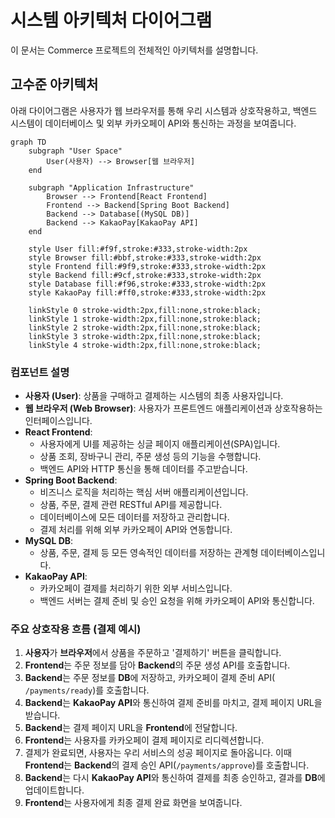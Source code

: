 # 시스템 아키텍처 다이어그램

이 문서는 Commerce 프로젝트의 전체적인 아키텍처를 설명합니다.

## 고수준 아키텍처

아래 다이어그램은 사용자가 웹 브라우저를 통해 우리 시스템과 상호작용하고, 백엔드 시스템이 데이터베이스 및 외부 카카오페이 API와 통신하는 과정을 보여줍니다.

```mermaid
graph TD
    subgraph "User Space"
        User(사용자) --> Browser[웹 브라우저]
    end

    subgraph "Application Infrastructure"
        Browser --> Frontend[React Frontend]
        Frontend --> Backend[Spring Boot Backend]
        Backend --> Database[(MySQL DB)]
        Backend --> KakaoPay[KakaoPay API]
    end

    style User fill:#f9f,stroke:#333,stroke-width:2px
    style Browser fill:#bbf,stroke:#333,stroke-width:2px
    style Frontend fill:#9f9,stroke:#333,stroke-width:2px
    style Backend fill:#9cf,stroke:#333,stroke-width:2px
    style Database fill:#f96,stroke:#333,stroke-width:2px
    style KakaoPay fill:#ff0,stroke:#333,stroke-width:2px

    linkStyle 0 stroke-width:2px,fill:none,stroke:black;
    linkStyle 1 stroke-width:2px,fill:none,stroke:black;
    linkStyle 2 stroke-width:2px,fill:none,stroke:black;
    linkStyle 3 stroke-width:2px,fill:none,stroke:black;
    linkStyle 4 stroke-width:2px,fill:none,stroke:black;
```

### 컴포넌트 설명

-   **사용자 (User)**: 상품을 구매하고 결제하는 시스템의 최종 사용자입니다.
-   **웹 브라우저 (Web Browser)**: 사용자가 프론트엔드 애플리케이션과 상호작용하는 인터페이스입니다.
-   **React Frontend**:
    -   사용자에게 UI를 제공하는 싱글 페이지 애플리케이션(SPA)입니다.
    -   상품 조회, 장바구니 관리, 주문 생성 등의 기능을 수행합니다.
    -   백엔드 API와 HTTP 통신을 통해 데이터를 주고받습니다.
-   **Spring Boot Backend**:
    -   비즈니스 로직을 처리하는 핵심 서버 애플리케이션입니다.
    -   상품, 주문, 결제 관련 RESTful API를 제공합니다.
    -   데이터베이스에 모든 데이터를 저장하고 관리합니다.
    -   결제 처리를 위해 외부 카카오페이 API와 연동합니다.
-   **MySQL DB**:
    -   상품, 주문, 결제 등 모든 영속적인 데이터를 저장하는 관계형 데이터베이스입니다.
-   **KakaoPay API**:
    -   카카오페이 결제를 처리하기 위한 외부 서비스입니다.
    -   백엔드 서버는 결제 준비 및 승인 요청을 위해 카카오페이 API와 통신합니다.

### 주요 상호작용 흐름 (결제 예시)

1.  **사용자**가 **브라우저**에서 상품을 주문하고 '결제하기' 버튼을 클릭합니다.
2.  **Frontend**는 주문 정보를 담아 **Backend**의 주문 생성 API를 호출합니다.
3.  **Backend**는 주문 정보를 **DB**에 저장하고, 카카오페이 결제 준비 API(` /payments/ready`)를 호출합니다.
4.  **Backend**는 **KakaoPay API**와 통신하여 결제 준비를 마치고, 결제 페이지 URL을 받습니다.
5.  **Backend**는 결제 페이지 URL을 **Frontend**에 전달합니다.
6.  **Frontend**는 사용자를 카카오페이 결제 페이지로 리디렉션합니다.
7.  결제가 완료되면, 사용자는 우리 서비스의 성공 페이지로 돌아옵니다. 이때 **Frontend**는 **Backend**의 결제 승인 API(`/payments/approve`)를 호출합니다.
8.  **Backend**는 다시 **KakaoPay API**와 통신하여 결제를 최종 승인하고, 결과를 **DB**에 업데이트합니다.
9.  **Frontend**는 사용자에게 최종 결제 완료 화면을 보여줍니다. 
